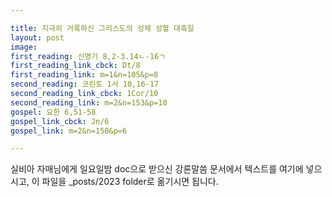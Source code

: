 ```yaml
---

title: 지극히 거룩하신 그리스도의 성체 성혈 대축일
layout: post 
image: 
first_reading: 신명기 8,2-3.14ㄴ-16ㄱ
first_reading_link_cbck: Dt/8
first_reading_link: m=1&n=105&p=8
second_reading: 코린토 1서 10,16-17
second_reading_link_cbck: 1Cor/10
second_reading_link: m=2&n=153&p=10
gospel: 요한 6,51-58
gospel_link_cbck: Jn/6
gospel_link: m=2&n=150&p=6

---
```



실비아 자매님에게 일요일밤 doc으로 받으신
강론말씀 문서에서
텍스트를 여기에 넣으시고,
이 파일을 _posts/2023 folder로 옮기시면 됩니다.
